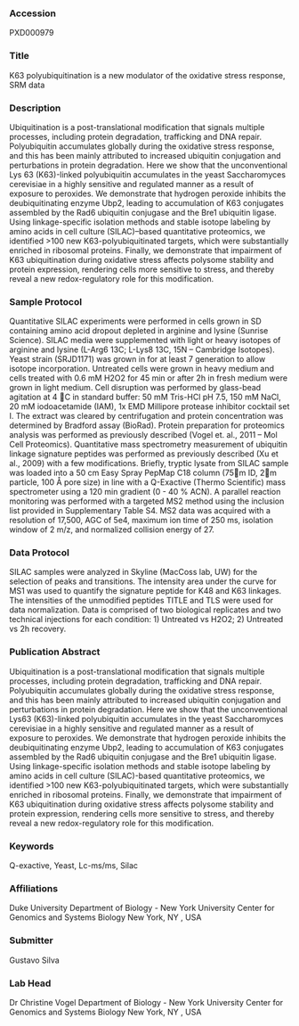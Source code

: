 ### Accession
PXD000979

### Title
K63 polyubiquitination is a new modulator of the oxidative stress response, SRM data

### Description
Ubiquitination is a post-translational modification that signals multiple processes, including protein degradation, trafficking and DNA repair. Polyubiquitin accumulates globally during the oxidative stress response, and this has been mainly attributed to increased ubiquitin conjugation and perturbations in protein degradation. Here we show that the unconventional Lys 63 (K63)-linked polyubiquitin accumulates in the yeast Saccharomyces cerevisiae in a highly sensitive and regulated manner as a result of exposure to peroxides. We demonstrate that hydrogen peroxide inhibits the deubiquitinating enzyme Ubp2, leading to accumulation of K63 conjugates assembled by the Rad6 ubiquitin conjugase and the Bre1 ubiquitin ligase. Using linkage-specific isolation methods and stable isotope labeling by amino acids in cell culture (SILAC)–based quantitative proteomics, we identified >100 new K63-polyubiquitinated targets, which were substantially enriched in ribosomal proteins. Finally, we demonstrate that impairment of K63 ubiquitination during oxidative stress affects polysome stability and protein expression, rendering cells more sensitive to stress, and thereby reveal a new redox-regulatory role for this modification.

### Sample Protocol
Quantitative SILAC experiments were performed in cells grown in SD containing amino acid dropout depleted in arginine and lysine (Sunrise Science). SILAC media were supplemented with light or heavy isotopes of arginine and lysine (L-Arg6 13C; L-Lys8 13C, 15N – Cambridge Isotopes). Yeast strain (SRJD1171) was grown in for at least 7 generation to allow isotope incorporation. Untreated cells were grown in heavy medium and cells treated with 0.6 mM H2O2 for 45 min or after 2h in fresh medium were grown in light medium. Cell disruption was performed by glass-bead agitation at 4 C in standard buffer: 50 mM Tris-HCl pH 7.5, 150 mM NaCl, 20 mM iodoacetamide (IAM), 1x  EMD Millipore protease inhibitor cocktail set I. The extract was cleared by centrifugation and protein concentration was determined by Bradford assay (BioRad). Protein preparation for proteomics analysis was performed as previously described (Vogel et. al., 2011 – Mol Cell Proteomics).  Quantitative mass spectrometry measurement of ubiquitin linkage signature peptides was performed as previously described (Xu et al., 2009) with a few modifications. Briefly, tryptic lysate from SILAC sample was loaded into a 50 cm Easy Spray PepMap C18 column (75m ID, 2m particle, 100 Å pore size)  in line with a Q-Exactive (Thermo Scientific) mass spectrometer using a 120 min gradient  (0 - 40 % ACN). A parallel reaction monitoring was performed with a targeted MS2 method using the inclusion list provided in Supplementary Table S4. MS2 data was acquired with a resolution of 17,500, AGC of 5e4, maximum ion time of 250 ms, isolation window of 2 m/z, and normalized collision energy of 27.

### Data Protocol
SILAC samples were analyzed in Skyline (MacCoss lab, UW) for the selection of peaks and transitions. The intensity area under the curve for MS1 was used to quantify the signature peptide for K48 and K63 linkages. The intensities of the unmodified peptides TITLE and TLS were used for data normalization. Data is comprised of two biological replicates and two technical injections for each condition: 1) Untreated vs H2O2; 2) Untreated vs 2h recovery.

### Publication Abstract
Ubiquitination is a post-translational modification that signals multiple processes, including protein degradation, trafficking and DNA repair. Polyubiquitin accumulates globally during the oxidative stress response, and this has been mainly attributed to increased ubiquitin conjugation and perturbations in protein degradation. Here we show that the unconventional Lys63 (K63)-linked polyubiquitin accumulates in the yeast Saccharomyces cerevisiae in a highly sensitive and regulated manner as a result of exposure to peroxides. We demonstrate that hydrogen peroxide inhibits the deubiquitinating enzyme Ubp2, leading to accumulation of K63 conjugates assembled by the Rad6 ubiquitin conjugase and the Bre1 ubiquitin ligase. Using linkage-specific isolation methods and stable isotope labeling by amino acids in cell culture (SILAC)-based quantitative proteomics, we identified &gt;100 new K63-polyubiquitinated targets, which were substantially enriched in ribosomal proteins. Finally, we demonstrate that impairment of K63 ubiquitination during oxidative stress affects polysome stability and protein expression, rendering cells more sensitive to stress, and thereby reveal a new redox-regulatory role for this modification.

### Keywords
Q-exactive, Yeast, Lc-ms/ms, Silac

### Affiliations
Duke University
Department of Biology - New York University Center for Genomics and Systems Biology New York, NY , USA

### Submitter
Gustavo Silva

### Lab Head
Dr Christine Vogel
Department of Biology - New York University Center for Genomics and Systems Biology New York, NY , USA


